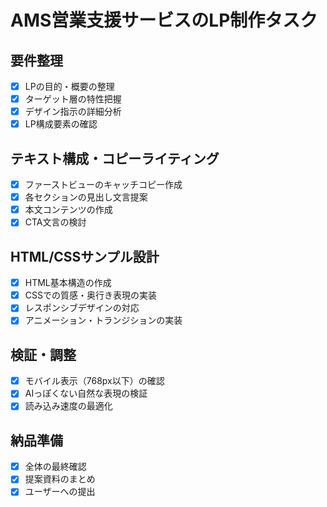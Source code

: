 # AMS営業支援サービスのLP制作タスク

## 要件整理
- [x] LPの目的・概要の整理
- [x] ターゲット層の特性把握
- [x] デザイン指示の詳細分析
- [x] LP構成要素の確認

## テキスト構成・コピーライティング
- [x] ファーストビューのキャッチコピー作成
- [x] 各セクションの見出し文言提案
- [x] 本文コンテンツの作成
- [x] CTA文言の検討

## HTML/CSSサンプル設計
- [x] HTML基本構造の作成
- [x] CSSでの質感・奥行き表現の実装
- [x] レスポンシブデザインの対応
- [x] アニメーション・トランジションの実装

## 検証・調整
- [x] モバイル表示（768px以下）の確認
- [x] AIっぽくない自然な表現の検証
- [x] 読み込み速度の最適化

## 納品準備
- [x] 全体の最終確認
- [x] 提案資料のまとめ
- [x] ユーザーへの提出
